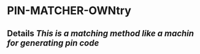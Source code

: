 #  PIN-MATCHER-OWNtry
## Details *This is a matching method like a machin for generating pin code*

